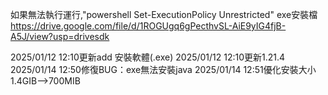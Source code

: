如果無法執行運行,"powershell Set-ExecutionPolicy Unrestricted"
exe安裝檔
https://drive.google.com/file/d/1ROGUgq6gPecthvSL-AiE9yIG4fjB-A5J/view?usp=drivesdk



2025/01/12 12:10更新add 安裝軟體(.exe)
2025/01/12 12:10更新1.21.4 
2025/01/14 12:50修復BUG：exe無法安裝java
2025/01/14 12:51優化安裝大小1.4GIB-->700MIB
